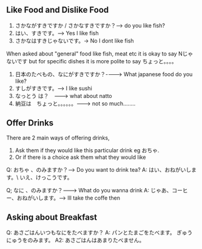 
## Like Food and Dislike Food

1. さかながすきですか / さかなすきですか？--> do you like fish?
2. はい、すきです。--> Yes I like fish
3. さかなはすきじゃないです。-> No I dont like fish

When asked about "general" food like fish, meat etc it is okay to say Nじゃないです but for specific dishes it is more polite to say ちょっと。。。。

1. 日本のたべもの、なにがすきですか？----> What japanese food do you like?
2. すしがすきです。--> I like sushi
3. なっとう は？　---> what about natto
4. 納豆は　ちょっと。。。。。。---> not so much........


## Offer Drinks

There are 2 main ways of offering drinks, 
1. Ask them if they would like this particular drink eg おちゃ. 
2. Or if there is a choice ask them what they would like


Q:  おちゃ 、のみますか？--> Do you want to drink tea?
A: はい、おねがいします。\   いえ、けっこうです。

Q; なに 、のみますか？---> What do you wanna drink
A: じゃあ、コーヒー、おねがいします。--> Ill take the coffe then

## Asking about Breakfast

Q: あさごはんいつもなにをたべますか？
A: パンとたまごをたべます。
	ぎゅうにゅうをのみます。
A2: あさごはんはあまりたべません。




